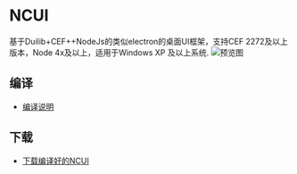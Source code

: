 # NCUI
基于Duilib+CEF++NodeJs的类似electron的桌面UI框架，支持CEF 2272及以上版本，Node 4x及以上，适用于Windows XP 及以上系统. 
![预览图](https://images.gitee.com/uploads/images/2018/0917/221303_e96c0628_8680.png "NCUI.png")

## 编译
* [编译说明](https://gitee.com/amoylel/NCUI/blob/master/%E7%BC%96%E8%AF%91%E8%AF%B4%E6%98%8E.txt) 

## 下载
* [下载编译好的NCUI](https://gitee.com/amoylel/NCUI/attach_files/download?i=185214&u=http%3A%2F%2Ffiles.git.oschina.net%2Fgroup1%2FM00%2F05%2F9E%2FPaAvDFv0ErqACrqiAkQsYLBd3-w4254.7z%3Ftoken%3D727f48533170ea8f2ff8220674c11da4%26ts%3D1542722417%26attname%3DNCUI-v1.0.0.0.7z)